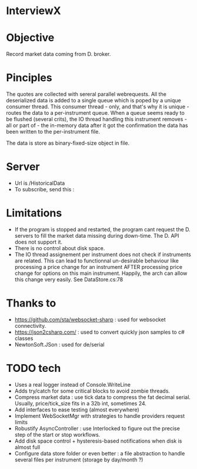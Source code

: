 # InterviewX

# Objective 

Record market data coming from D. broker.

# Pinciples

The quotes are collected with sereral parallel webrequests.
All the deserialized data is added to a single queue which is poped by a unique consumer thread.
This consumer thread - only, and that's why it is unique - routes the data to a per-instrument queue.
When a queue seems ready to be flushed (several crits), the IO thread handling this instrument removes - all or part of - the in-memory data after it got the confirmation the data has been written to the per-instrument file.

The data is store as binary-fixed-size object in file.

# Server

 * Url is /HistoricalData
 * To subscribe, send this :
 




 
 
# Limitations 

  * If the program  is stopped and restarted, the program cant request the D. servers to fill the market data missing during down-time. The D. API does not support it.
  * There is no control about disk space.
  * The IO thread assignement per instrument does not check if instruments are related. This can lead to functionnal un-desirable behaviour like processing a price change for an instrument AFTER processing price change for options on this main instrument. Happily, the arch can allow this change very easily. See DataStore.cs:78

# Thanks to

  * https://github.com/sta/websocket-sharp : used for websocket connectivity. 
  * https://json2csharp.com/ : used to convert quickly json samples to c# classes
  * NewtonSoft.JSon : used for de/serial




# TODO tech
  * Uses a real logger instead of Console.WriteLine
  * Adds try/catch for some critical blocks to avoid zombie threads.
  * Compress market data : use tick data to compress the fat decimal serial. Usually, price/tick_size fits in a 32b int, sometimes 24.
  * Add interfaces to ease testing (almost  everywhere)
  * Implement WebSocketMgr with strategies to handle providers request limits
  * Robustify AsyncController : use Interlocked to figure out the precise step of the start or stop workflows.
  * Add disk space control + hysteresis-based notifications when disk is almost full
  * Configure data store folder or even better : a file abstraction to handle several files per instrument (storage by day/month ?)

